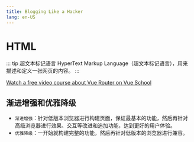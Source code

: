 ```yaml
---
title: Blogging Like a Hacker
lang: en-US
---
```


# HTML

::: tip 超文本标记语言
HyperText Markup Language（超文本标记语言），用来描述和定义一张网页的内容。
:::

<div class="vueschool"><a href="https://vueschool.io/courses/vue-router-for-everyone?friend=vuerouter" target="_blank" rel="sponsored noopener" title="Learn how to build powerful Single Page Applications with the Vue Router on Vue School">Watch a free video course about Vue Router on Vue School</a></div>

## 渐进增强和优雅降级

- `渐进增强`：针对低版本浏览器进行构建页面，保证最基本的功能，然后再针对高级浏览器进行效果、交互等改进和追加功能，达到更好的用户体验。
- `优雅降级`：一开始就构建完整的功能，然后再针对低版本的浏览器进行兼容。

